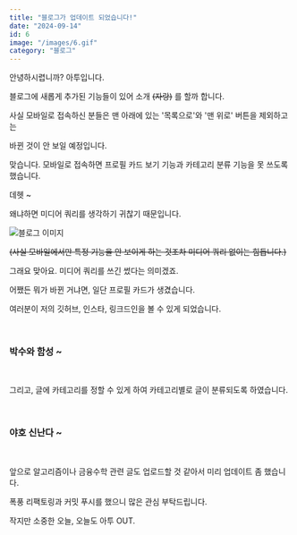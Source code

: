 ```yaml
---
title: "블로그가 업데이트 되었습니다!"
date: "2024-09-14"
id: 6
image: "/images/6.gif"
category: "블로그"
---
```


안녕하시렵니까? 아투입니다.

블로그에 새롭게 추가된 기능들이 있어 소개 ~~(자랑)~~ 를 할까 합니다.

사실 모바일로 접속하신 분들은 맨 아래에 있는 '목록으로'와 '맨 위로' 버튼을 제외하고는

바뀐 것이 안 보일 예정입니다.

맞습니다. 모바일로 접속하면 프로필 카드 보기 기능과 카테고리 분류 기능을 못 쓰도록 했습니다.

데헷 ~

왜냐하면 미디어 쿼리를 생각하기 귀찮기 때문입니다.

![블로그 이미지](/images/6-1.png)

~~(사실 모바일에서만 특정 기능을 안 보이게 하는 것조차 미디어 쿼리 없이는 힘듭니다.)~~

그래요 맞아요. 미디어 쿼리를 쓰긴 썼다는 의미겠죠.

어쨌든 뭐가 바뀐 거냐면, 일단 프로필 카드가 생겼습니다.

여러분이 저의 깃허브, 인스타, 링크드인을 볼 수 있게 되었습니다.

<br/>

### 박수와 함성 ~

<br/>

그리고, 글에 카테고리를 정할 수 있게 하여 카테고리별로 글이 분류되도록 하였습니다.

<br/>

### 야호 신난다 ~

<br/>

앞으로 알고리즘이나 금융수학 관련 글도 업로드할 것 같아서 미리 업데이트 좀 했습니다.

폭풍 리팩토링과 커밋 푸시를 했으니 많은 관심 부탁드립니다.

작지만 소중한 오늘, 오늘도 아투 OUT.
